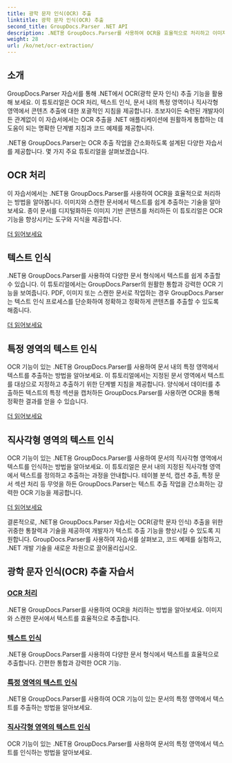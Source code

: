 ```yaml
---
title: 광학 문자 인식(OCR) 추출
linktitle: 광학 문자 인식(OCR) 추출
second_title: GroupDocs.Parser .NET API
description: .NET용 GroupDocs.Parser를 사용하여 OCR을 효율적으로 처리하고 이미지와 문서에서 텍스트를 추출합니다. 오늘 OCR 기능을 강화해보세요!
weight: 28
url: /ko/net/ocr-extraction/
---
```


## 소개

GroupDocs.Parser 자습서를 통해 .NET에서 OCR(광학 문자 인식) 추출 기능을 활용해 보세요. 이 튜토리얼은 OCR 처리, 텍스트 인식, 문서 내의 특정 영역이나 직사각형 영역에서 콘텐츠 추출에 대한 포괄적인 지침을 제공합니다. 초보자이든 숙련된 개발자이든 관계없이 이 자습서에서는 OCR 추출을 .NET 애플리케이션에 원활하게 통합하는 데 도움이 되는 명확한 단계별 지침과 코드 예제를 제공합니다.

.NET용 GroupDocs.Parser는 OCR 추출 작업을 간소화하도록 설계된 다양한 자습서를 제공합니다. 몇 가지 주요 튜토리얼을 살펴보겠습니다.

## OCR 처리
이 자습서에서는 .NET용 GroupDocs.Parser를 사용하여 OCR을 효율적으로 처리하는 방법을 알아봅니다. 이미지와 스캔한 문서에서 텍스트를 쉽게 추출하는 기술을 알아보세요. 종이 문서를 디지털화하든 이미지 기반 콘텐츠를 처리하든 이 튜토리얼은 OCR 기능을 향상시키는 도구와 지식을 제공합니다.

[더 읽어보세요](./handling-ocr/)

## 텍스트 인식
.NET용 GroupDocs.Parser를 사용하여 다양한 문서 형식에서 텍스트를 쉽게 추출할 수 있습니다. 이 튜토리얼에서는 GroupDocs.Parser의 원활한 통합과 강력한 OCR 기능을 보여줍니다. PDF, 이미지 또는 스캔한 문서로 작업하는 경우 GroupDocs.Parser는 텍스트 인식 프로세스를 단순화하여 정확하고 정확하게 콘텐츠를 추출할 수 있도록 해줍니다.

[더 읽어보세요](./recognizing-text/)

## 특정 영역의 텍스트 인식
OCR 기능이 있는 .NET용 GroupDocs.Parser를 사용하여 문서 내의 특정 영역에서 텍스트를 추출하는 방법을 알아보세요. 이 튜토리얼에서는 지정된 문서 영역에서 텍스트를 대상으로 지정하고 추출하기 위한 단계별 지침을 제공합니다. 양식에서 데이터를 추출하든 텍스트의 특정 섹션을 캡처하든 GroupDocs.Parser를 사용하면 OCR을 통해 정확한 결과를 얻을 수 있습니다.

[더 읽어보세요](./recognizing-text-in-specific-areas/)

## 직사각형 영역의 텍스트 인식
OCR 기능이 있는 .NET용 GroupDocs.Parser를 사용하여 문서의 직사각형 영역에서 텍스트를 인식하는 방법을 알아보세요. 이 튜토리얼은 문서 내의 지정된 직사각형 영역에서 텍스트를 정의하고 추출하는 과정을 안내합니다. 테이블 분석, 캡션 추출, 특정 문서 섹션 처리 등 무엇을 하든 GroupDocs.Parser는 텍스트 추출 작업을 간소화하는 강력한 OCR 기능을 제공합니다.

[더 읽어보세요](./recognizing-text-in-rectangular-regions/)

결론적으로, .NET용 GroupDocs.Parser 자습서는 OCR(광학 문자 인식) 추출을 위한 귀중한 통찰력과 기술을 제공하여 개발자가 텍스트 추출 기능을 향상시킬 수 있도록 지원합니다. GroupDocs.Parser를 사용하여 자습서를 살펴보고, 코드 예제를 실험하고, .NET 개발 기술을 새로운 차원으로 끌어올리십시오.
## 광학 문자 인식(OCR) 추출 자습서
### [OCR 처리](./handling-ocr/)
.NET용 GroupDocs.Parser를 사용하여 OCR을 처리하는 방법을 알아보세요. 이미지와 스캔한 문서에서 텍스트를 효율적으로 추출합니다.
### [텍스트 인식](./recognizing-text/)
.NET용 GroupDocs.Parser를 사용하여 다양한 문서 형식에서 텍스트를 효율적으로 추출합니다. 간편한 통합과 강력한 OCR 기능.
### [특정 영역의 텍스트 인식](./recognizing-text-in-specific-areas/)
.NET용 GroupDocs.Parser를 사용하여 OCR 기능이 있는 문서의 특정 영역에서 텍스트를 추출하는 방법을 알아보세요.
### [직사각형 영역의 텍스트 인식](./recognizing-text-in-rectangular-regions/)
OCR 기능이 있는 .NET용 GroupDocs.Parser를 사용하여 문서의 특정 영역에서 텍스트를 인식하는 방법을 알아보세요.